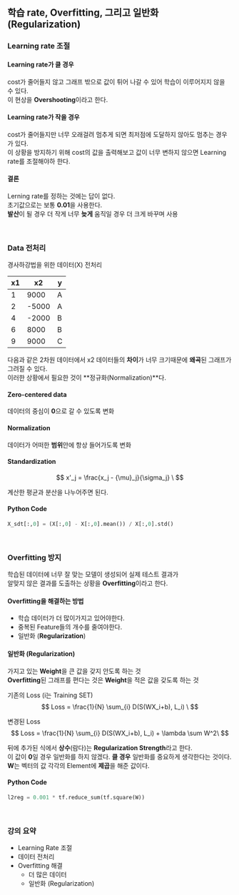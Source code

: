 
## 학습 rate, Overfitting, 그리고 일반화 (Regularization)

### Learning rate 조절

#### Learning rate가 클 경우
cost가 줄어들지 않고 그래프 밖으로 값이 튀어 나갈 수 있어 학습이 이루어지지 않을 수 있다.<br/>
이 현상을 **Overshooting**이라고 한다.<br/>

#### Learning rate가 작을 경우
cost가 줄어들지만 너무 오래걸려 멈추게 되면 최저점에 도달하지 않아도 멈추는 경우가 있다.<br/>
이 상황을 방지하기 위해 cost의 값을 출력해보고 값이 너무 변하지 않으면 Learning rate를 조절해야하 한다.<br/>

#### 결론
Lerning rate를 정하는 것에는 답이 없다.<br/>
초기값으로는 보통 **0.01**을 사용한다.<br/>
**발산**이 될 경우 더 작게 너무 **늦게** 움직일 경우 더 크게 바꾸며 사용<br/>

<br/>

### Data 전처리
경사하강법을 위한 데이터(X) 전처리

| x1 | x2 | y |
| - | - | - |
| 1 | 9000 | A |
| 2 | -5000 | A |
| 4 | -2000 | B |
| 6 | 8000 | B |
| 9 | 9000 | C |

다음과 같은 2차원 데이터에서 x2 데이터들의 **차이**가 너무 크기때문에 **왜곡**된 그래프가 그려질 수 있다.<br/>
이러한 상황에서 필요한 것이 **정규화(Normalization)**다.<br/>

#### Zero-centered data
데이터의 중심이 **0**으로 갈 수 있도록 변화

#### Normalization
데이터가 어떠한 **범위**안에 항상 들어가도록 변화

#### Standardization
$$
    x'_j = \frac{x_j - {\mu}_j}{\sigma_j} \
$$

계산한 평균과 분산을 나누어주면 된다.

#### Python Code
```python
X_sdt[:,0] = (X[:,0] - X[:,0].mean()) / X[:,0].std()
```

<br/>

### Overfitting 방지
학습된 데이터에 너무 잘 맞는 모델이 생성되어 실제 테스트 결과가<br/>
알맞지 않은 결과를 도출하는 상황을 **Overfitting**이라고 한다.<br/>

#### Overfitting을 해결하는 방법
- 학습 데이터가 더 많이가지고 있어야한다.
- 중복된 Feature들의 개수를 줄여야한다.
- 일반화 (**Regularization**)

#### 일반화 (Regularization)
가지고 있는 **Weight**을 큰 값을 갖지 안도록 하는 것<br/>
**Overfitting**된 그래프를 편다는 것은 **Weight**을 적은 값을 갖도록 하는 것

기존의 Loss (i는 Training SET)
$$
    Loss = \frac{1}{N} \sum_{i} D(S(WX_i+b), L_i) \
$$

변경된 Loss
$$
    Loss = \frac{1}{N} \sum_{i} D(S(WX_i+b), L_i) + \lambda \sum W^2\
$$

뒤에 추가된 식에서 **상수**(람다)는 **Regularization Strength**라고 한다.<br/>
이 값이 **0**일 경우 일반화를 하지 않겠다. **클 경우** 일반화를 중요하게 생각한다는 것이다.<br/>
**W**는 벡터의 값 각각의 Element에 **제곱**을 해준 값이다.<br/>

#### Python Code
```python
l2reg = 0.001 * tf.reduce_sum(tf.square(W))
```

<br/>

### 강의 요약
- Learning Rate 조절
- 데이터 전처리
- Overfitting 해결
    + 더 많은 데이터
    + 일반화 (Regularization)
